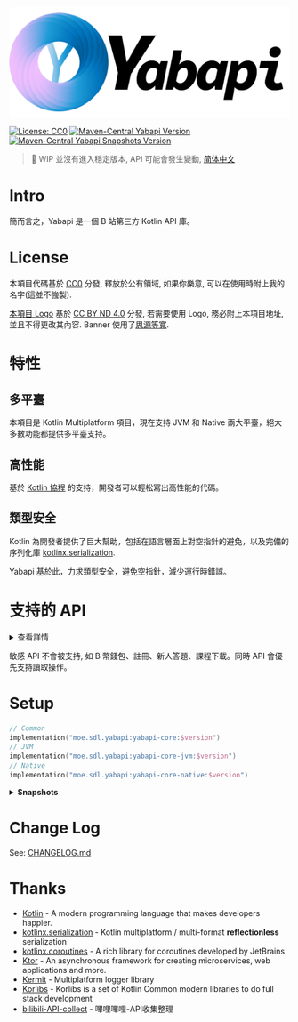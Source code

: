 <img src="imgs/yabapi-banner.png" alt="yabapi logo">

[![License: CC0](https://img.shields.io/badge/License-CC0-lightgrey?style=for-the-badge)](https://creativecommons.org/publicdomain/zero/1.0/legalcode)
[![Maven-Central Yabapi Version](https://img.shields.io/maven-central/v/moe.sdl.yabapi/yabapi-core-jvm?style=for-the-badge)](https://repo1.maven.org/maven2/moe/sdl/yabapi/)
[![Maven-Central Yabapi Snapshots Version](https://img.shields.io/nexus/s/moe.sdl.yabapi/yabapi-core-jvm?label=Maven%20Snapshots&server=https%3A%2F%2Fs01.oss.sonatype.org&style=for-the-badge)](https://s01.oss.sonatype.org/content/repositories/snapshots/moe/sdl/yabapi/yabapi-core-jvm/)

> 🔧 WIP 並沒有進入穩定版本, API 可能會發生變動, [简体中文](README.md)

# Intro

簡而言之，Yabapi 是一個 B 站第三方 Kotlin API 庫。

# License

本項目代碼基於 [CC0](https://github.com/SDLMoe/Yabapi/blob/kotlin-mt/LICENSE) 分發, 釋放於公有領域, 如果你樂意, 可以在使用時附上我的名字(這並不強製).

[本項目 Logo](./imgs/yabapi-logo.svg) 基於 [CC BY ND 4.0](https://creativecommons.org/licenses/by-nd/4.0/) 分發, 若需要使用 Logo,
務必附上本項目地址, 並且不得更改其內容. Banner 使用了[思源等寬](https://github.com/adobe-fonts/source-han-mono).

# 特性

## 多平臺

本項目是 Kotlin Multiplatform 項目，現在支持 JVM 和 Native 兩大平臺，絕大多數功能都提供多平臺支持。

## 高性能

基於 [Kotlin 協程](https://github.com/Kotlin/kotlinx.coroutines) 的支持，開發者可以輕松寫出高性能的代碼。

## 類型安全

Kotlin 為開發者提供了巨大幫助，包括在語言層面上對空指針的避免，以及完備的序列化庫 [kotlinx.serialization](https://github.com/Kotlin/kotlinx.serialization).

Yabapi 基於此，力求類型安全，避免空指針，減少運行時錯誤。

# 支持的 API

<details>
<summary>查看詳情</summary>

- 登錄
    - [X] 圖形驗證碼獲取 (驗證需通過 [geetest-validator](https://github.com/kuresaru/geetest-validator))
    - [X] Web 登錄
        - [X] Cookie
        - [X] 密碼登錄
            - [ ] Native 平臺的 RSA 支持
        - [X] 掃碼登錄
        - [X] 短信登錄
    - [ ] APP / TV?
- 關系
    - [X] 查詢粉絲
    - [X] 查詢關註
    - [X] 查詢特別關註
    - [X] 批量查詢
    - [X] 關註/悄悄關註/拉黑 及取消操作
    - [X] 批量操作 (僅關註/拉黑)
    - [X] 查詢關系
- 信息獲取
    - [X] 個人基本信息
    - [X] 硬幣狀態及花費歷史
    - [X] 每日經驗值獎勵獲取
    - [X] 大會員狀態
    - [X] 實名狀態
    - [X] 昵稱是否可用
    - [X] 用戶空間
        - [X] 置頂 / 代表作
        - [X] 近期遊戲
        - [X] 近期投幣
        - [X] 空間公告
        - [X] 空間設置
        - [X] Tags
        - [X] 收藏夾獲取
          - [X] 創建的
          - [X] 收藏的
        - [X] 稍後觀看
          - [X] 查看 / 增加 / 刪除 / 清除
        - [X] 空間頻道 (視頻合集)
          - [X] 信息獲取
        - [X] 訂閱番劇
        - [X] 訂閱標簽
- 搜索
  - [X] 綜合搜索
  - [X] 分類搜索
    - [X] 視頻
    - [X] 番劇 及 劇集
    - [X] 用戶
    - [X] 直播間 及 直播用戶
    - [X] 話題
    - [X] 專欄
    - [X] 相關篩選
- 視頻
    - [X] 基本信息
    - [X] 在線人數
    - [X] 高能進度條
    - [X] Tags
    - [X] 分P
    - [X] 所屬合集
    - [X] 點贊/投幣/收藏/一鍵三連 及 狀態查詢
    - [X] 全清晰度(8K/4K/1080P+) 音視頻流獲取
        - [ ] 下載?
- 專欄
  - [X] 基本信息
  - [X] 文集信息
- 動態
    - [X] 獲取 新動態 / 特定用戶
    - [X] 動態解析
        - [X] 文本
        - [X] 圖文
        - [X] 視頻
        - [X] 番劇
        - [X] 專欄
        - [X] 合集
        - [X] 分享
        - [ ] ...
- 相簿
    - [X] 上傳圖片

  > 介於 [相簿專站](https://h.bilibili.com) 基本廢棄, 不計劃添加額外 API

- 專欄
    - [X] 基本信息
    - [X] 詳細信息
    - [X] 文集信息
- 直播
    - [X] 獲取信息
    - [X] 簽到
        - [X] 檢查簽到信息(本月/上月)
    - [X] 直播排行榜
        - [X] 主播元氣榜
        - [X] 用戶能量榜
        - [X] 主播艦隊榜
        - [X] 船員價值榜
        - [X] 艦船人數榜
        - [X] 用戶等級榜
        - [X] 主播等級榜
        - [X] 勛章等級榜
    - [X] 建立 WebSocket 消息流連接
        - [X] 發送 認證包 & 心跳包
        - [X] 接收 認證回應 & 心跳回應
        - [X] 接收 普通包 & 解析
            - [X] 禮物連發
            - [X] 彈幕信息
            - [X] 艦長特效
            - [X] 上艦信息
            - [X] 高能榜變化 V1, V2
            - [X] 高能榜TOP3 變化
            - [X] 登上熱門 V1, V2
            - [X] 房間信息變化(標題更改)
            - [X] 房間實時信息(粉絲, 粉絲團)
            - [X] 交互信息
            - [X] 交互遊戲信息
            - [X] 直播活動頁面信息
            - [X] 廣播信息
            - [X] SuperChat 進場/發送/刪除
                - [X] 日語樣式
            - [X] 續費/開通艦長提示
            - [X] 活動 banner 顯示
            - [X] 抽獎 開始/結束/審核/獲獎
    - [X] 直播視頻流 全分辨率獲取
        - [ ] 下載?
- 表情
    - [X] 獲取表情列表
- 時間
    - [X] 獲取服務器時間戳
- Cookie 存儲
    - [X] 提供 FileCookieStorage

</details>

敏感 API 不會被支持, 如 B 幣錢包、註冊、新人答題、課程下載。同時 API 會優先支持讀取操作。

# Setup

```kotlin
// Common
implementation("moe.sdl.yabapi:yabapi-core:$version")
// JVM
implementation("moe.sdl.yabapi:yabapi-core-jvm:$version")
// Native
implementation("moe.sdl.yabapi:yabapi-core-native:$version")
```

<details>

**<summary>Snapshots</summary>**

```kotlin
repositories {
    maven("https://s01.oss.sonatype.org/content/repositories/snapshots/")
}

dependencies {
    implementation("moe.sdl.yabapi:yabapi-core-$platform:$snapshotVersion")
}
```

</details>

# Change Log

See: [CHANGELOG.md](CHANGELOG.md)

# Thanks

- [Kotlin](https://github.com/JetBrains/kotlin) - A modern programming language that makes developers happier.
- [kotlinx.serialization](https://github.com/Kotlin/kotlinx.serialization) - Kotlin multiplatform / multi-format
  **reflectionless** serialization
- [kotlinx.coroutines](https://github.com/Kotlin/kotlinx.coroutines) - A rich library for coroutines developed by
  JetBrains
- [Ktor](https://github.com/ktorio/ktor) - An asynchronous framework for creating microservices, web applications and
  more.
- [Kermit](https://github.com/touchlab/Kermit) - Multiplatform logger library
- [Korlibs](https://docs.korge.org/) - Korlibs is a set of Kotlin Common modern libraries to do full stack development
- [bilibili-API-collect](https://github.com/SocialSisterYi/bilibili-API-collect) - 嗶哩嗶哩-API收集整理
